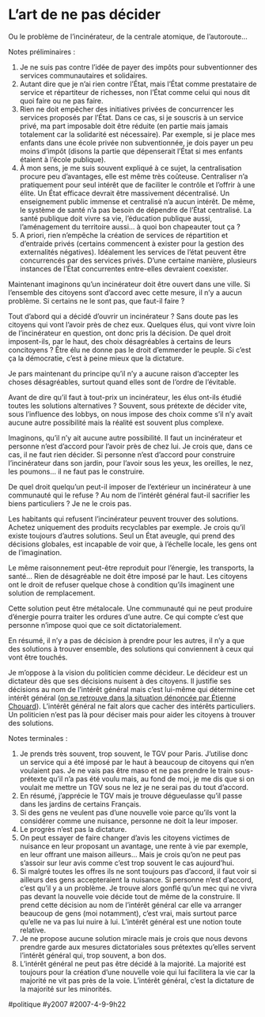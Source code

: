 # L’art de ne pas décider

Ou le problème de l’incinérateur, de la centrale atomique, de l’autoroute…

Notes préliminaires :

1. Je ne suis pas contre l’idée de payer des impôts pour subventionner des services communautaires et solidaires.
2. Autant dire que je n’ai rien contre l’État, mais l’État comme prestataire de service et répartiteur de richesses, non l’État comme celui qui nous dit quoi faire ou ne pas faire.
3. Rien ne doit empêcher des initiatives privées de concurrencer les services proposés par l’État. Dans ce cas, si je souscris à un service privé, ma part imposable doit être réduite (en partie mais jamais totalement car la solidarité est nécessaire). Par exemple, si je place mes enfants dans une école privée non subventionnée, je dois payer un peu moins d’impôt (disons la partie que dépenserait l’État si mes enfants étaient à l’école publique).
4. À mon sens, je me suis souvent expliqué à ce sujet, la centralisation procure peu d’avantages, elle est même très coûteuse. Centraliser n’a pratiquement pour seul intérêt que de faciliter le contrôle et l’offrir à une élite. Un État efficace devrait être massivement décentralisé. Un enseignement public immense et centralisé n’a aucun intérêt. De même, le système de santé n’a pas besoin de dépendre de l’État centralisé. La santé publique doit vivre sa vie, l’éducation publique aussi, l’aménagement du territoire aussi… à quoi bon chapeauter tout ça ?
5. A priori, rien n’empêche la création de services de répartition et d’entraide privés (certains commencent à exister pour la gestion des externalités négatives). Idéalement les services de l’état peuvent être concurrencés par des services privés. D’une certaine manière, plusieurs instances de l’État concurrentes entre-elles devraient coexister.

Maintenant imaginons qu’un incinérateur doit être ouvert dans une ville. Si l’ensemble des citoyens sont d’accord avec cette mesure, il n’y a aucun problème. Si certains ne le sont pas, que faut-il faire ?

Tout d’abord qui a décidé d’ouvrir un incinérateur ? Sans doute pas les citoyens qui vont l’avoir près de chez eux. Quelques élus, qui vont vivre loin de l’incinérateur en question, ont donc pris la décision. De quel droit imposent-ils, par le haut, des choix désagréables à certains de leurs concitoyens ? Être élu ne donne pas le droit d’emmerder le peuple. Si c’est ça la démocratie, c’est à peine mieux que la dictature.

Je pars maintenant du principe qu’il n’y a aucune raison d’accepter les choses désagréables, surtout quand elles sont de l’ordre de l’évitable.

Avant de dire qu’il faut à tout-prix un incinérateur, les élus ont-ils étudié toutes les solutions alternatives ? Souvent, sous prétexte de décider vite, sous l’influence des lobbys, on nous impose des choix comme s’il n’y avait aucune autre possibilité mais la réalité est souvent plus complexe.

Imaginons, qu’il n’y ait aucune autre possibilité. Il faut un incinérateur et personne n’est d’accord pour l’avoir près de chez lui. Je crois que, dans ce cas, il ne faut rien décider. Si personne n’est d’accord pour construire l’incinérateur dans son jardin, pour l’avoir sous les yeux, les oreilles, le nez, les poumons… il ne faut pas le construire.

De quel droit quelqu’un peut-il imposer de l’extérieur un incinérateur à une communauté qui le refuse ? Au nom de l’intérêt général faut-il sacrifier les biens particuliers ? Je ne le crois pas.

Les habitants qui refusent l’incinérateur peuvent trouver des solutions. Achetez uniquement des produits recyclables par exemple. Je crois qu’il existe toujours d’autres solutions. Seul un État aveugle, qui prend des décisions globales, est incapable de voir que, à l’échelle locale, les gens ont de l’imagination.

Le même raisonnement peut-être reproduit pour l’énergie, les transports, la santé… Rien de désagréable ne doit être imposé par le haut. Les citoyens ont le droit de refuser quelque chose à condition qu’ils imaginent une solution de remplacement.

Cette solution peut être métalocale. Une communauté qui ne peut produire d’énergie pourra traiter les ordures d’une autre. Ce qui compte c’est que personne n’impose quoi que ce soit dictatorialement.

En résumé, il n’y a pas de décision à prendre pour les autres, il n’y a que des solutions à trouver ensemble, des solutions qui conviennent à ceux qui vont être touchés.

Je m’oppose à la vision du politicien comme décideur. Le décideur est un dictateur dès que ses décisions nuisent à des citoyens. Il justifie ses décisions au nom de l’intérêt général mais c’est lui-même qui détermine cet intérêt général ([on se retrouve dans la situation dénoncée par Étienne Chouard](../3/pour-une-assemblee-constituante.md)). L’intérêt général ne fait alors que cacher des intérêts particuliers. Un politicien n’est pas là pour déciser mais pour aider les citoyens à trouver des solutions.

Notes terminales :

1. Je prends très souvent, trop souvent, le TGV pour Paris. J’utilise donc un service qui a été imposé par le haut à beaucoup de citoyens qui n’en voulaient pas. Je ne vais pas être maso et ne pas prendre le train sous-prétexte qu’il n’a pas été voulu mais, au fond de moi, je me dis que si on voulait me mettre un TGV sous ne lez je ne serai pas du tout d’accord.
2. En résumé, j’apprécie le TGV mais je trouve dégueulasse qu’il passe dans les jardins de certains Français.
3. Si des gens ne veulent pas d’une nouvelle voie parce qu’ils vont la considérer comme une nuisance, personne ne doit la leur imposer.
4. Le progrès n’est pas la dictature.
5. On peut essayer de faire changer d’avis les citoyens victimes de nuisance en leur proposant un avantage, une rente à vie par exemple, en leur offrant une maison ailleurs... Mais je crois qu’on ne peut pas s’assoir sur leur avis comme c’est trop souvent le cas aujourd’hui.
6. Si malgré toutes les offres ils ne sont toujours pas d’accord, il faut voir si ailleurs des gens accepteraient la nuisance. Si personne n’est d’accord, c’est qu’il y a un problème. Je trouve alors gonflé qu’un mec qui ne vivra pas devant la nouvelle voie décide tout de même de la construire. Il prend cette décision au nom de l’intérêt général car elle va arranger beaucoup de gens (moi notamment), c’est vrai, mais surtout parce qu’elle ne va pas lui nuire à lui. L’intérêt général est une notion toute relative.
7. Je ne propose aucune solution miracle mais je crois que nous devons prendre garde aux mesures dictatoriales sous prétextes qu’elles servent l’intérêt général qui, trop souvent, a bon dos.
8. L’intérêt général ne peut pas être décidé à la majorité. La majorité est toujours pour la création d’une nouvelle voie qui lui facilitera la vie car la majorité ne vit pas près de la voie. L’intérêt général, c’est la dictature de la majorité sur les minorités.


#politique #y2007 #2007-4-9-9h22
